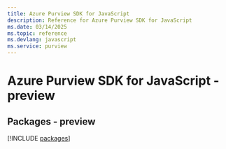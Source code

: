 ```yaml
---
title: Azure Purview SDK for JavaScript
description: Reference for Azure Purview SDK for JavaScript
ms.date: 03/14/2025
ms.topic: reference
ms.devlang: javascript
ms.service: purview
---
```

# Azure Purview SDK for JavaScript - preview
## Packages - preview
[!INCLUDE [packages](purview-index.md)]